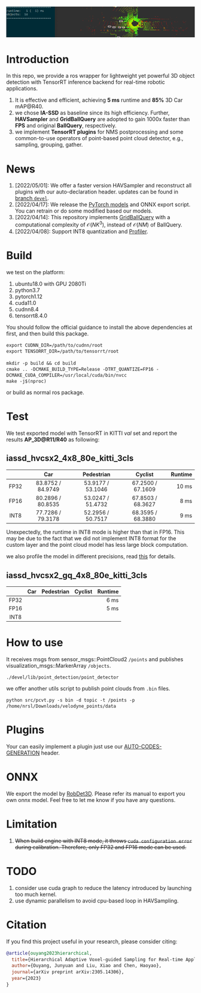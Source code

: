 ![](doc/demo.gif)
# Introduction

In this repo, we provide a ros wrapper for lightweight yet powerful 3D object detection with TensorRT inference backend for real-time robotic applications.
1. It is effective and efficient, achieving **5 ms** runtime and **85%** 3D Car mAP@R40.
2. we chose **IA-SSD** as baseline since its high efficiency. Further, **HAVSampler** and **GridBallQuery** are adopted to gain 1000x faster than **FPS** and original **BallQuery**, respectively.
3. we implement **TensorRT plugins** for NMS postprocessing and some common-to-use operators of point-based point cloud detector, e.g., sampling, grouping, gather.

# News
1. \[2022/05/01\]: We offer a faster version HAVSampler and reconstruct all plugins with our auto-declaration header.
   updates can be found in [branch `devel`](https://github.com/OuyangJunyuan/pointcloud-3d-detector-tensorrt/tree/devel).
2. \[2022/04/17\]: We release the [PyTorch models](#ONNX) and ONNX export script. You can retrain or do some modified based our models.
3. \[2022/04/14\]: This repository implements [GridBallQuery](doc/gridballquery.md) with a computational complexity of $\mathcal{O}(NK^3)$, instead of $\mathcal{O}(NM)$ of BallQuery.
4. \[2022/04/08\]: Support INT8 quantization and [Profiler](doc/profile.md).
# Build
we test on the platform:

1. ubuntu18.0 with GPU 2080Ti
2. python3.7
3. pytorch1.12
4. cuda11.0
5. cudnn8.4
6. tensorrt8.4.0

You should follow the official guidance to install the above dependencies at first, and then build this package.
```shell
export CUDNN_DIR=/path/to/cudnn/root
export TENSORRT_DIR=/path/to/tensorrt/root

mkdir -p build && cd build
cmake .. -DCMAKE_BUILD_TYPE=Release -DTRT_QUANTIZE=FP16 -DCMAKE_CUDA_COMPILER=/usr/local/cuda/bin/nvcc
make -j$(nproc)
```
or build as normal ros package.

# Test
We test exported model with TensorRT in KITTI _val_ set and report the results **AP_3D@R11/R40** as following:
## iassd_hvcsx2_4x8_80e_kitti_3cls

|      |        Car        |    Pedestrian     |       Cyclist        | Runtime |
|:----:|:-----------------:|:-----------------:|:--------------------:|--------:|
| FP32 | 83.8752 / 84.9749 | 53.9177 / 53.1046 |  67.2500 / 67.1609   |   10 ms |
| FP16 | 80.2896 / 80.8535 | 53.0247 / 51.4732 |  67.8503 / 68.3627   |    8 ms |
| INT8 | 77.7286 / 79.3178 | 52.2956 / 50.7517 |  68.3595 / 68.3880   |    9 ms |

Unexpectedly, the runtime in INT8 mode is higher than that in FP16.
This may be due to the fact that we did not implement INT8 format for the custom layer and the point cloud model has less large block computation.

we also profile the model in different precisions, read [this](doc/profile.md) for details.
## iassd_hvcsx2_gq_4x8_80e_kitti_3cls

|      | Car | Pedestrian | Cyclist | Runtime |
|:----:|:---:|:----------:|:-------:|--------:|
| FP32 |     |            |         |    6 ms |
| FP16 |     |            |         |    5 ms |
| INT8 |     |            |         |         |


# How to use
It receives msgs from sensor_msgs::PointCloud2 `/points` and publishes visualization_msgs::MarkerArray `/objects`.
```shell
./devel/lib/point_detection/point_detector
```
we offer another utils script to publish point clouds from `.bin` files.
```shell
python src/pcvt.py -s bin -d topic -t /points -p /home/nrsl/Downloads/velodyne_points/data 
```
# Plugins
Your can easily implement a plugin just use our [AUTO-CODES-GENERATION](plugins/README.md) header.

# ONNX
We export the model by [RobDet3D](https://github.com/OuyangJunyuan/RobDet3D).
Please refer its manual to export you own onnx model.
Feel free to let me know if you have any questions.

# Limitation
1. ~~When build engine with INT8 mode, it throws `cuda configuration error` during calibration. Therefore, only FP32 and FP16 mode can be used.~~

# TODO
1. consider use cuda graph to reduce the latency introduced by launching too much kernel.
2. use dynamic parallelism to avoid cpu-based loop in HAVSampling.

# Citation
If you find this project useful in your research, please consider citing:
```bibtex
@article{ouyang2023hierarchical,
  title={Hierarchical Adaptive Voxel-guided Sampling for Real-time Applications in Large-scale Point Clouds},
  author={Ouyang, Junyuan and Liu, Xiao and Chen, Haoyao},
  journal={arXiv preprint arXiv:2305.14306},
  year={2023}
}
```
